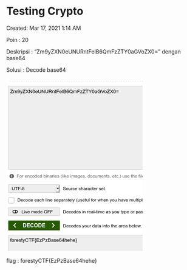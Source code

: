 # Testing Crypto

Created: Mar 17, 2021 1:14 AM

Poin : 20

Deskripsi : “Zm9yZXN0eUNURntFelB6QmFzZTY0aGVoZX0=” dengan base64

Solusi :
Decode base64

![Testing%20Crypto%203ff2b5e7d26d43a4bc5a87a55b17b4ae/Untitled.png](Testing%20Crypto%203ff2b5e7d26d43a4bc5a87a55b17b4ae/Untitled.png)

flag : forestyCTF{EzPzBase64hehe}